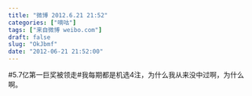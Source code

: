 ```yaml
---
title: "微博 2012.6.21 21:52"
categories: ["嘀咕"]
tags: ["来自微博 weibo.com"]
draft: false
slug: "OkJbmf"
date: "2012-06-21 21:52:00"
---
```


<p>#5.7亿第一巨奖被领走#我每期都是机选4注，为什么我从来没中过啊，为什么啊。 ​​​​</p>
